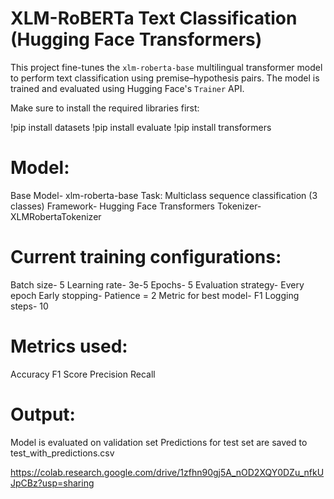 # XLM-RoBERTa Text Classification (Hugging Face Transformers)

This project fine-tunes the `xlm-roberta-base` multilingual transformer model to perform text classification using premise–hypothesis pairs. The model is trained and evaluated using Hugging Face's `Trainer` API.

Make sure to install the required libraries first:

!pip install datasets
!pip install evaluate
!pip install transformers

# Model:

Base Model- xlm-roberta-base
Task: Multiclass sequence classification (3 classes)
Framework- Hugging Face Transformers
Tokenizer- XLMRobertaTokenizer

# Current training configurations:

Batch size-	5
Learning rate-	3e-5
Epochs-	5
Evaluation strategy-	Every epoch
Early stopping-	Patience = 2
Metric for best model-	F1
Logging steps-	10

# Metrics used:

Accuracy
F1 Score
Precision
Recall

# Output:

Model is evaluated on validation set
Predictions for test set are saved to test_with_predictions.csv


https://colab.research.google.com/drive/1zfhn90gj5A_nOD2XQY0DZu_nfkUJpCBz?usp=sharing
